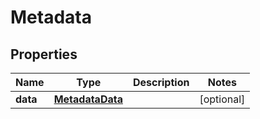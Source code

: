 
# Metadata

## Properties
Name | Type | Description | Notes
------------ | ------------- | ------------- | -------------
**data** | [**MetadataData**](MetadataData.md) |  |  [optional]



